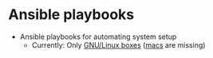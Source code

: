 # Ansible playbooks
- Ansible playbooks for automating system setup
  - Currently: Only [GNU/Linux boxes](linux/) ([macs](darwin/) are missing)
